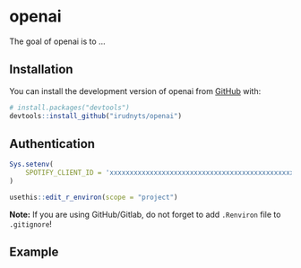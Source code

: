 
<!-- README.md is generated from README.Rmd. Please edit that file -->

# openai

<!-- badges: start -->
<!-- badges: end -->

The goal of openai is to …

## Installation

You can install the development version of openai from
[GitHub](https://github.com/) with:

``` r
# install.packages("devtools")
devtools::install_github("irudnyts/openai")
```

## Authentication

``` r
Sys.setenv(
    SPOTIFY_CLIENT_ID = 'xxxxxxxxxxxxxxxxxxxxxxxxxxxxxxxxxxxxxxxxxxxxxxxxxxx'
)
```

``` r
usethis::edit_r_environ(scope = "project")
```

**Note:** If you are using GitHub/Gitlab, do not forget to add
`.Renviron` file to `.gitignore`!

## Example
